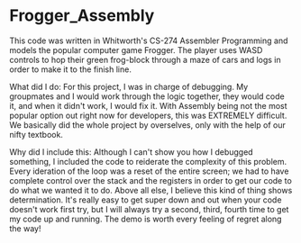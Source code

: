 # Frogger_Assembly

This code was written in Whitworth's CS-274 Assembler Programming and models the popular computer game Frogger.  The player uses WASD controls to hop their green frog-block through a maze of cars and logs in order to make it to the finish line.

What did I do:  For this project, I was in charge of debugging.  My groupmates and I would work through the logic together, they would code it, and when it didn't work, I would fix it.  With Assembly being not the most popular option out right now for developers, this was EXTREMELY difficult. We basically did the whole project by overselves, only with the help of our nifty textbook.

Why did I include this:  Although I can't show you how I debugged something, I included the code to reiderate the complexity of this problem.  Every ideration of the loop was a reset of the entire screen; we had to have complete control over the stack and the registers in order to get our code to do what we wanted it to do.  Above all else, I believe this kind of thing shows determination.  It's really easy to get super down and out when your code doesn't work first try, but I will always try a second, third, fourth time to get my code up and running.  The demo is worth every feeling of regret along the way!
